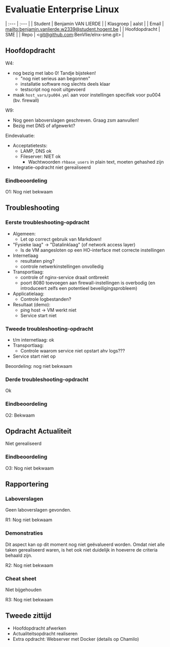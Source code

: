 # Evaluatie Enterprise Linux

| :---          | :---                                                |
| Student       | Benjamin VAN LIERDE                                 |
| Klasgroep     | aalst                                               |
| Email         | <mailto:benjamin.vanlierde.w2339@student.hogent.be> |
| Hoofdopdracht | SME                                                 |
| Repo          | <git@github.com:BenVlie/elnx-sme.git>               |

## Hoofdopdracht

W4:

- nog bezig met labo 0! Tandje bijsteken!
    - "nog niet serieus aan begonnen"
    - installatie software nog slechts deels klaar
    - testscript nog nooit uitgevoerd
- maak `host_vars/pu004.yml` aan voor instellingen specifiek voor pu004 (bv. firewall)

W9:

- Nog geen laboverslagen geschreven. Graag zsm aanvullen!
- Bezig met DNS of afgewerkt?

Eindevaluatie:

- Acceptatietests:
    - LAMP, DNS ok
    - Fileserver: NIET ok
        - Wachtwoorden `rhbase_users` in plain text, moeten gehashed zijn
- Integratie-opdracht niet gerealiseerd

### Eindbeoordeling

O1: Nog niet bekwaam

## Troubleshooting

### Eerste troubleshooting-opdracht

- Algemeen:
    - Let op correct gebruik van Markdown!
- "Fysieke laag" -> "Datalinklaag" (of network access layer)
    - Is de VM aangesloten op een HO-interface met correcte instellingen
- Internetlaag
    - resultaten ping?
    - controle netwerkinstellingen onvolledig
- Transportlaag:
    - controle of nginx-service draait ontbreekt
    - poort 8080 toevoegen aan firewall-instellingen is overbodig (en introduceert zelfs een potentieel beveiligingsprobleem)
- Applicatielaag:
    - Controle logbestanden?
- Resultaat (demo):
    - ping host -> VM werkt niet
    - Service start niet

### Tweede troubleshooting-opdracht

- t/m internetlaag: ok
- Transportlaag:
    - Controle waarom service niet opstart ahv logs???
- Service start niet op

Beoordeling: nog niet bekwaam

### Derde troubleshooting-opdracht

Ok

### Eindbeoordeling

O2: Bekwaam

## Opdracht Actualiteit

Niet gerealiseerd

### Eindbeoordeling

O3: Nog niet bekwaam

## Rapportering

### Laboverslagen

Geen laboverslagen gevonden.

R1: Nog niet bekwaam

### Demonstraties

Dit aspect kan op dit moment nog niet geëvalueerd worden. Omdat niet alle taken gerealiseerd waren, is het ook niet duidelijk in hoeverre de criteria behaald zijn.

R2: Nog niet bekwaam

### Cheat sheet

Niet bijgehouden

R3: Nog niet bekwaam

## Tweede zittijd

- Hoofdopdracht afwerken
- Actualiteitsopdracht realiseren
- Extra opdracht: Webserver met Docker (details op Chamilo)
